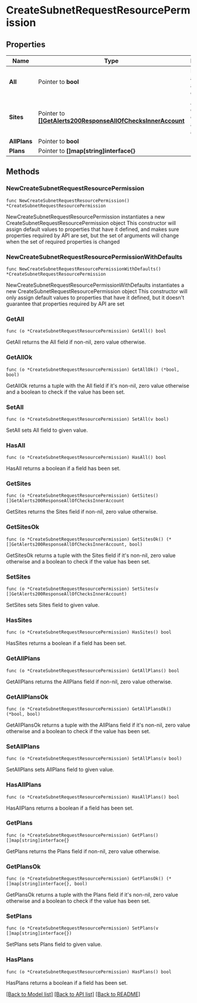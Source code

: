 # CreateSubnetRequestResourcePermission

## Properties

Name | Type | Description | Notes
------------ | ------------- | ------------- | -------------
**All** | Pointer to **bool** | Pass true to allow access all groups | [optional] 
**Sites** | Pointer to [**[]GetAlerts200ResponseAllOfChecksInnerAccount**](GetAlerts200ResponseAllOfChecksInnerAccount.md) | Array of groups ID objects that are allowed access | [optional] 
**AllPlans** | Pointer to **bool** |  | [optional] 
**Plans** | Pointer to **[]map[string]interface{}** |  | [optional] 

## Methods

### NewCreateSubnetRequestResourcePermission

`func NewCreateSubnetRequestResourcePermission() *CreateSubnetRequestResourcePermission`

NewCreateSubnetRequestResourcePermission instantiates a new CreateSubnetRequestResourcePermission object
This constructor will assign default values to properties that have it defined,
and makes sure properties required by API are set, but the set of arguments
will change when the set of required properties is changed

### NewCreateSubnetRequestResourcePermissionWithDefaults

`func NewCreateSubnetRequestResourcePermissionWithDefaults() *CreateSubnetRequestResourcePermission`

NewCreateSubnetRequestResourcePermissionWithDefaults instantiates a new CreateSubnetRequestResourcePermission object
This constructor will only assign default values to properties that have it defined,
but it doesn't guarantee that properties required by API are set

### GetAll

`func (o *CreateSubnetRequestResourcePermission) GetAll() bool`

GetAll returns the All field if non-nil, zero value otherwise.

### GetAllOk

`func (o *CreateSubnetRequestResourcePermission) GetAllOk() (*bool, bool)`

GetAllOk returns a tuple with the All field if it's non-nil, zero value otherwise
and a boolean to check if the value has been set.

### SetAll

`func (o *CreateSubnetRequestResourcePermission) SetAll(v bool)`

SetAll sets All field to given value.

### HasAll

`func (o *CreateSubnetRequestResourcePermission) HasAll() bool`

HasAll returns a boolean if a field has been set.

### GetSites

`func (o *CreateSubnetRequestResourcePermission) GetSites() []GetAlerts200ResponseAllOfChecksInnerAccount`

GetSites returns the Sites field if non-nil, zero value otherwise.

### GetSitesOk

`func (o *CreateSubnetRequestResourcePermission) GetSitesOk() (*[]GetAlerts200ResponseAllOfChecksInnerAccount, bool)`

GetSitesOk returns a tuple with the Sites field if it's non-nil, zero value otherwise
and a boolean to check if the value has been set.

### SetSites

`func (o *CreateSubnetRequestResourcePermission) SetSites(v []GetAlerts200ResponseAllOfChecksInnerAccount)`

SetSites sets Sites field to given value.

### HasSites

`func (o *CreateSubnetRequestResourcePermission) HasSites() bool`

HasSites returns a boolean if a field has been set.

### GetAllPlans

`func (o *CreateSubnetRequestResourcePermission) GetAllPlans() bool`

GetAllPlans returns the AllPlans field if non-nil, zero value otherwise.

### GetAllPlansOk

`func (o *CreateSubnetRequestResourcePermission) GetAllPlansOk() (*bool, bool)`

GetAllPlansOk returns a tuple with the AllPlans field if it's non-nil, zero value otherwise
and a boolean to check if the value has been set.

### SetAllPlans

`func (o *CreateSubnetRequestResourcePermission) SetAllPlans(v bool)`

SetAllPlans sets AllPlans field to given value.

### HasAllPlans

`func (o *CreateSubnetRequestResourcePermission) HasAllPlans() bool`

HasAllPlans returns a boolean if a field has been set.

### GetPlans

`func (o *CreateSubnetRequestResourcePermission) GetPlans() []map[string]interface{}`

GetPlans returns the Plans field if non-nil, zero value otherwise.

### GetPlansOk

`func (o *CreateSubnetRequestResourcePermission) GetPlansOk() (*[]map[string]interface{}, bool)`

GetPlansOk returns a tuple with the Plans field if it's non-nil, zero value otherwise
and a boolean to check if the value has been set.

### SetPlans

`func (o *CreateSubnetRequestResourcePermission) SetPlans(v []map[string]interface{})`

SetPlans sets Plans field to given value.

### HasPlans

`func (o *CreateSubnetRequestResourcePermission) HasPlans() bool`

HasPlans returns a boolean if a field has been set.


[[Back to Model list]](../README.md#documentation-for-models) [[Back to API list]](../README.md#documentation-for-api-endpoints) [[Back to README]](../README.md)


